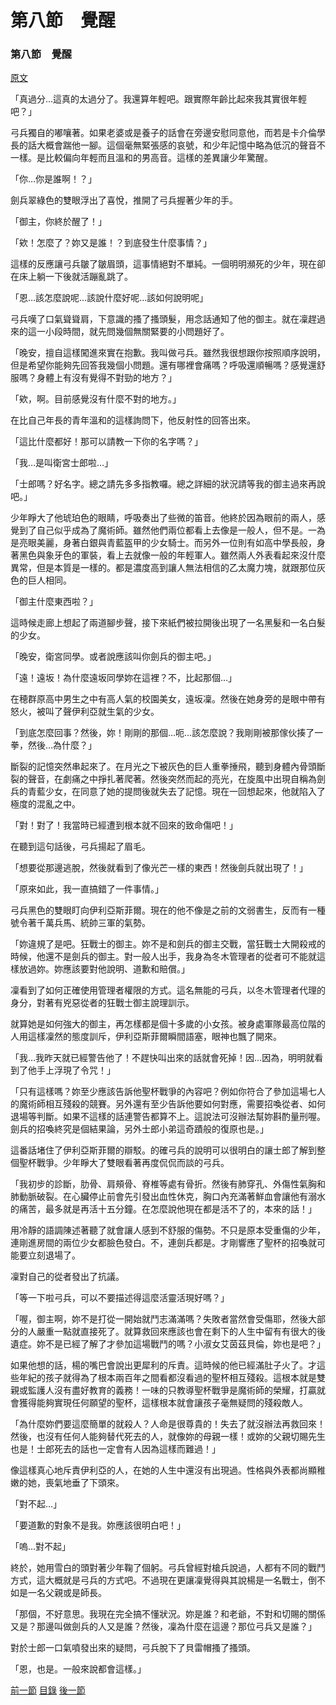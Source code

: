 第八節　覺醒
====

### 第八節　覺醒

[原文](https://syosetu.org/novel/42788/11.html)

「真過分…這真的太過分了。我還算年輕吧。跟實際年齡比起來我其實很年輕吧？」

弓兵獨自的嘟嚷著。如果老婆或是養子的話會在旁邊安慰同意他，而若是卡介倫學長的話大概會踹他一腳。這個毫無緊張感的哀號，和少年記憶中略為低沉的聲音不一樣。是比較偏向年輕而且溫和的男高音。這樣的差異讓少年驚醒。

「你…你是誰啊！？」

劍兵翠綠色的雙眼浮出了喜悅，推開了弓兵握著少年的手。

「御主，你終於醒了！」

「欸！怎麼了？妳又是誰！？到底發生什麼事情？」

這樣的反應讓弓兵皺了皺眉頭，這事情絕對不單純。一個明明瀕死的少年，現在卻在床上躺一下後就活蹦亂跳了。

「恩…該怎麼說呢…該說什麼好呢…該如何說明呢」

弓兵嘆了口氣聳聳肩，下意識的搔了搔頭髮，用念話通知了他的御主。就在凜趕過來的這一小段時間，就先問幾個無關緊要的小問題好了。

「晚安，擅自這樣闖進來實在抱歉。我叫做弓兵。雖然我很想跟你按照順序說明，但是希望你能夠先回答我幾個小問題。還有哪裡會痛嗎？呼吸還順暢嗎？感覺還舒服嗎？身體上有沒有覺得不對勁的地方？」

「欸，啊。目前感覺沒有什麼不對的地方。」

在比自己年長的青年溫和的這樣詢問下，他反射性的回答出來。

「這比什麼都好！那可以請教一下你的名字嗎？」

「我…是叫衛宮士郎啦…」

「士郎嗎？好名字。總之請先多多指教囉。總之詳細的狀況請等我的御主過來再說吧。」

少年睜大了他琥珀色的眼睛，呼吸奏出了些微的笛音。他終於因為眼前的兩人，感覺到了自己似乎成為了魔術師。雖然他們兩位都看上去像是一般人，但不是。一為是亮眼美麗，身著白銀與青藍盔甲的少女騎士。而另外一位則有如高中學長般，身著黑色與象牙色的軍裝，看上去就像一般的年輕軍人。雖然兩人外表看起來沒什麼異常，但是本質是一樣的。都是濃度高到讓人無法相信的乙太魔力塊，就跟那位灰色的巨人相同。

「御主什麼東西啦？」

這時候走廊上想起了兩道腳步聲，接下來紙們被拉開後出現了一名黑髮和一名白髮的少女。

「晚安，衛宮同學。或者說應該叫你劍兵的御主吧。」

「遠！遠坂！為什麼遠坂同學妳在這裡？不，比起那個…」

在穂群原高中男生之中有高人氣的校園美女，遠坂凜。然後在她身旁的是眼中帶有怒火，被叫了聲伊利亞就生氣的少女。

「到底怎麼回事？然後，妳！剛剛的那個…呃…該怎麼說？我剛剛被那傢伙揍了一拳，然後…為什麼？」

斷裂的記憶突然串起來了。在月光之下被灰色的巨人重拳捶飛，聽到身體內骨頭斷裂的聲音，在劇痛之中掙扎著爬著。然後突然而起的亮光，在旋風中出現自稱為劍兵的青藍少女，在同意了她的提問後就失去了記憶。現在一回想起來，他就陷入了極度的混亂之中。

「對！對了！我當時已經遭到根本就不回來的致命傷吧！」

在聽到這句話後，弓兵揚起了眉毛。

「想要從那邊逃脫，然後就看到了像光芒一樣的東西！然後劍兵就出現了！」

「原來如此，我一直搞錯了一件事情。」

弓兵黑色的雙眼盯向伊利亞斯菲爾。現在的他不像是之前的文弱書生，反而有一種號令著千萬兵馬、統帥三軍的氣勢。

「妳違規了是吧。狂戰士的御主。妳不是和劍兵的御主交戰，當狂戰士大開殺戒的時候，他還不是劍兵的御主。對一般人出手，我身為冬木管理者的從者可不能就這樣放過妳。妳應該要對他說明、道歉和賠償。」

凜看到了如何正確使用管理者權限的方式。這名無能的弓兵，以冬木管理者代理的身分，對著有兇惡從者的狂戰士御主說理訓示。

就算她是如何強大的御主，再怎樣都是個十多歲的小女孩。被身處軍隊最高位階的人用這樣凜然的態度訓斥，伊利亞斯菲爾瞬間語塞，眼神也飄了開來。

「我…我昨天就已經警告他了！不趕快叫出來的話就會死掉！因…因為，明明就看到了他手上浮現了令咒！」

「只有這樣嗎？妳至少應該告訴他聖杯戰爭的內容吧？例如你符合了參加這場七人的魔術師相互殘殺的競賽。另外還有至少告訴他要如何對應，需要招喚從者、如何退場等判斷。如果不這樣的話連警告都算不上。這說法可沒辦法幫妳斟酌量刑喔。劍兵的招喚終究是個結果論，另外士郎小弟這奇蹟般的復原也是。」

這番話堵住了伊利亞斯菲爾的辯駁。的確弓兵的說明可以很明白的讓士郎了解到整個聖杯戰爭。少年睜大了雙眼看著再度侃侃而談的弓兵。

「我初步的診斷，肋骨、肩頰骨、脊椎等處有骨折。然後有肺穿孔、外傷性氣胸和肺動脈破裂。在心臟停止前會先引發出血性休克，胸口內充滿著鮮血會讓他有溺水的痛苦，最多就是再活十五分鐘。在怎麼說他現在都是活不了的，本來的話！」

用冷靜的語調陳述著聽了就會讓人感到不舒服的傷勢。不只是原本受重傷的少年，連剛進房間的兩位少女都臉色發白。不，連劍兵都是。才剛響應了聖杯的招喚就可能要立刻退場了。

凜對自己的從者發出了抗議。

「等一下啦弓兵，可以不要描述得這麼活靈活現好嗎？」

「喔，御主啊，妳不是打從一開始就鬥志滿滿嗎？失敗者當然會受傷耶，然後大部分的人嚴重一點就直接死了。就算救回來應該也會在剩下的人生中留有有很大的後遺症。妳不是已經了解了才參加這場戰鬥的嗎？小淑女艾茵茲貝倫，妳也是吧？」

如果他想的話，楊的嘴巴會說出更犀利的斥責。這時候的他已經滿肚子火了。才這些年紀的孩子就得為了根本兩百年之間看都沒看過的聖杯相互殘殺。這根本就是雙親或監護人沒有盡好教育的義務！一味的只教導聖杯戰爭是魔術師的榮耀，打贏就會獲得能夠實現任何願望的聖杯，這樣根本就會讓孩子毫無疑問的殘殺敵人。

「為什麼妳們要這麼簡單的就殺人？人命是很尊貴的！失去了就沒辦法再救回來！然後，也沒有任何人能夠替代死去的人，就像妳的母親一樣！或妳的父親切賜先生也是！士郎死去的話也一定會有人因為這樣而難過！」

像這樣真心地斥責伊利亞的人，在她的人生中還沒有出現過。性格與外表都尚顯稚嫩的她，喪氣地垂了下頭來。

「對不起…」

「要道歉的對象不是我。妳應該很明白吧！」

「嗚…對不起」

終於，她用雪白的頭對著少年鞠了個躬。弓兵曾經對槍兵說過，人都有不同的戰鬥方式，這大概就是弓兵的方式吧。不過現在更讓凜覺得與其說楊是一名戰士，倒不如是一名父親或是師長。

「那個，不好意思。我現在完全搞不懂狀況。妳是誰？和老爺，不對和切賜的關係又是？那邊叫做劍兵的人又是誰？然後，凜為什麼在這邊？那位弓兵又是誰？」

對於士郎一口氣噴發出來的疑問，弓兵脫下了貝雷帽搔了搔頭。

「恩，也是。一般來說都會這樣。」




[前一節](./0207.md)
[目錄](../README.md)
[後一節](./0209.md)
